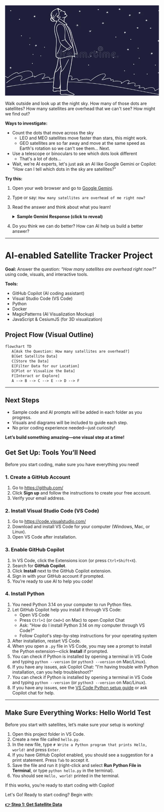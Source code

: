 ![A person looking up at the night sky, wondering about satellites.](assets/look_up.png)

Walk outside and look up at the night sky. How many of those dots are satellites? How many satellites are overhead that we can't see? How might we find out?

**Ways to investigate:**

- Count the dots that move across the sky
    - LEO and MEO satellites move faster than stars, this might work.
    - GEO satellites are so far away and move at the same speed as Earth's rotation so we can't see them... Next.
- Use a telescope or binoculars to see which dots look different
    - That's a lot of dots...
- Wait, we're AI experts, let's just ask an AI like Google Gemini or Copilot: "How can I tell which dots in the sky are satellites?"

**Try this:**

1. Open your web browser and go to <a href="https://gemini.google.com/" target="_blank" rel="noopener noreferrer">Google Gemini</a>.
2. Type or say: `How many satellites are overhead of me right now?`
3. Read the answer and think about what you learn!

    <details>
    <summary><strong>Sample Gemini Response (click to reveal)</strong></summary>

    > "That's a great question, but I can't give you a precise number without knowing your exact location and the specific definition of 'overhead.'
    >
    > The actual number of cataloged space objects—satellites, rocket bodies, and debris—crossing the visible sky at any given moment is always changing, but it's typically dozens of objects.
    >
    > According to real-time satellite trackers:
    >
    > &nbsp;&nbsp;&nbsp;&nbsp;At any given time, there can be dozens of objects (sometimes 80 or more) crossing the sky above a general location.
    >
    > &nbsp;&nbsp;&nbsp;&nbsp;This includes operational satellites like those in the GPS, Starlink, or Iridium constellations, as well as defunct satellites and debris.
    >
    > If you are interested in seeing a specific, visible satellite, like the International Space Station (ISS) or a Starlink train, you would need to use a real-time satellite tracking website or app. These tools use your location to calculate the exact timing, path, and brightness for objects that will be visible to you."

    </details>

4. Do you think we can do better? How can AI help us build a better answer?

---

# AI-enabled Satellite Tracker Project

**Goal:** Answer the question: _"How many satellites are overhead right now?"_ using code, visuals, and interactive tools.

**Tools:**
   - GitHub Copilot (AI coding assistant)
   - Visual Studio Code (VS Code)
   - Python
   - Docker
   - MagicPatterns (AI Visualization Mockup)
   - JavaScript & CesiumJS (for 3D visualization)


## Project Flow (Visual Outline)

```mermaid
flowchart TD
   A[Ask the Question: How many satellites are overhead?]
   B[Get Satellite Data]
   C[Store the Data]
   E[Filter Data for our Location]
   D[Plot or Visualize the Data]
   F[Interact or Explore]
   A --> B --> C --> E --> D --> F
```

---

## Next Steps

- Sample code and AI prompts will be added in each folder as you progress.
- Visuals and diagrams will be included to guide each step.
- No prior coding experience needed—just curiosity!


**Let’s build something amazing—one visual step at a time!**

## Get Set Up: Tools You’ll Need

Before you start coding, make sure you have everything you need!

### 1. Create a GitHub Account
1. Go to <a href="https://github.com/" target="_blank" rel="noopener noreferrer">https://github.com/</a>
2. Click **Sign up** and follow the instructions to create your free account.
3. Verify your email address.

### 2. Install Visual Studio Code (VS Code)
1. Go to <a href="https://code.visualstudio.com/" target="_blank" rel="noopener noreferrer">https://code.visualstudio.com/</a>
2. Download and install VS Code for your computer (Windows, Mac, or Linux).
3. Open VS Code after installation.


### 3. Enable GitHub Copilot
1. In VS Code, click the Extensions icon (or press `Ctrl+Shift+X`).
2. Search for **GitHub Copilot**.
3. Click **Install** next to the GitHub Copilot extension.
4. Sign in with your GitHub account if prompted.
5. You’re ready to use AI to help you code!

### 4. Install Python
1. You need Python 3.14 on your computer to run Python files.
2. Let GitHub Copilot help you install it through VS Code:
   - Open VS Code
   - Press `Ctrl+I` (or `Cmd+I` on Mac) to open Copilot Chat
   - Ask: "How do I install Python 3.14 on my computer through VS Code?"
   - Follow Copilot's step-by-step instructions for your operating system
3. After installation, restart VS Code.
4. When you open a `.py` file in VS Code, you may see a prompt to install the Python extension—click **Install** if prompted.
5. You can check if Python is installed by opening a terminal in VS Code and typing `python --version` (or `python3 --version` on Mac/Linux).
6. If you have any issues, ask Copilot Chat: "I'm having trouble with Python installation, can you help troubleshoot?"
7. You can check if Python is installed by opening a terminal in VS Code and typing `python --version` (or `python3 --version` on Mac/Linux).
8. If you have any issues, see the <a href="https://code.visualstudio.com/docs/python/python-tutorial" target="_blank" rel="noopener noreferrer">VS Code Python setup guide</a> or ask Copilot chat for help.

---

## Make Sure Everything Works: Hello World Test

Before you start with satellites, let’s make sure your setup is working!

1. Open this project folder in VS Code.
2. Create a new file called `hello.py`.
3. In the new file, type `# Write a Python program that prints Hello, world!` and press `Enter`.
4. If you have GitHub Copilot enabled, you should see a suggestion for a print statement. Press `Tab` to accept it.
5. Save the file and run it (right-click and select **Run Python File in Terminal**, or type `python hello.py` in the terminal).
6. You should see `Hello, world!` printed in the terminal.

If this works, you’re ready to start coding with Copilot!

Let's Go!
Ready to start coding? Begin with:

**[👉 Step 1: Get Satellite Data](step1_get_satellites/README.md)**

